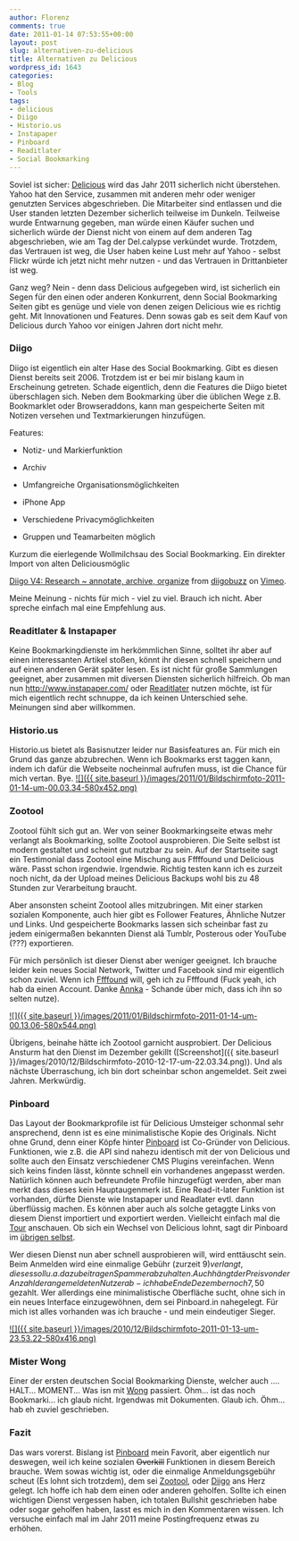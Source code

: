```yaml
---
author: Florenz
comments: true
date: 2011-01-14 07:53:55+00:00
layout: post
slug: alternativen-zu-delicious
title: Alternativen zu Delicious
wordpress_id: 1643
categories:
- Blog
- Tools
tags:
- delicious
- Diigo
- Historio.us
- Instapaper
- Pinboard
- Readitlater
- Social Bookmarking
---
```


Soviel ist sicher: [Delicious](http://www.delicious.com) wird das Jahr 2011 sicherlich nicht überstehen. Yahoo hat den Service, zusammen mit anderen mehr oder weniger genutzten Services abgeschrieben. Die Mitarbeiter sind entlassen und die User standen letzten Dezember sicherlich teilweise im Dunkeln. Teilweise wurde Entwarnung gegeben, man würde einen Käufer suchen und sicherlich würde der Dienst nicht von einem auf dem anderen Tag abgeschrieben, wie am Tag der Del.calypse verkündet wurde. Trotzdem, das Vertrauen ist weg, die User haben keine Lust mehr auf Yahoo - selbst Flickr würde ich jetzt nicht mehr nutzen - und das Vertrauen in Drittanbieter ist weg.





Ganz weg? Nein - denn dass Delicious aufgegeben wird, ist sicherlich ein Segen für den einen oder anderen Konkurrent, denn Social Bookmarking Seiten gibt es genüge und viele von denen zeigen Delicious wie es richtig geht. Mit Innovationen und Features. Denn sowas gab es seit dem Kauf von Delicious durch Yahoo vor einigen Jahren dort nicht mehr.
<!-- more -->





### Diigo





Diigo ist eigentlich ein alter Hase des Social Bookmarking. Gibt es diesen Dienst bereits seit 2006. Trotzdem ist er bei mir bislang kaum in Erscheinung getreten. Schade eigentlich, denn die Features die Diigo bietet überschlagen sich. Neben dem Bookmarking über die üblichen Wege z.B. Bookmarklet oder Browseraddons, kann man gespeicherte Seiten mit Notizen versehen und Textmarkierungen hinzufügen.





Features:







  * Notiz- und Markierfunktion


  * Archiv


  * Umfangreiche Organisationsmöglichkeiten


  * iPhone App


  * Verschiedene Privacymöglichkeiten


  * Gruppen und Teamarbeiten möglich





Kurzum die eierlegende Wollmilchsau des Social Bookmarking. Ein direkter Import von alten Deliciousmöglic







[Diigo V4:   Research ~ annotate, archive, organize](http://vimeo.com/6747389) from [diigobuzz](http://vimeo.com/user2347997) on [Vimeo](http://vimeo.com).





Meine Meinung - nichts für mich - viel zu viel. Brauch ich nicht. Aber spreche einfach mal eine Empfehlung aus.





### Readitlater & Instapaper





Keine Bookmarkingdienste im herkömmlichen Sinne, solltet ihr aber auf einen interessanten Artikel stoßen, könnt ihr diesen schnell speichern und auf einen anderen Gerät später lesen. Es ist nicht für große Sammlungen geeignet, aber zusammen mit diversen Diensten sicherlich hilfreich. Ob man nun http://www.instapaper.com/ oder [Readitlater](http://readitlaterlist.com/) nutzen möchte, ist für mich eigentlich recht schnuppe, da ich keinen Unterschied sehe. Meinungen sind aber willkommen.





### Historio.us





Historio.us bietet als Basisnutzer leider nur Basisfeatures an. Für mich ein Grund das ganze abzubrechen. Wenn ich Bookmarks erst taggen kann, indem ich dafür die Webseite nocheinmal aufrufen muss, ist die Chance für mich vertan. Bye.
[![]({{ site.baseurl }}/images/2011/01/Bildschirmfoto-2011-01-14-um-00.03.34-580x452.png)](http://historio.us/)





### Zootool





Zootool fühlt sich gut an. Wer von seiner Bookmarkingseite etwas mehr verlangt als Bookmarking, sollte Zootool ausprobieren. Die Seite selbst ist modern gestaltet und scheint gut nutzbar zu sein. Auf der Startseite sagt ein Testimonial dass Zootool eine Mischung aus Fffffound und Delicious wäre. Passt schon irgendwie. Irgendwie. Richtig testen kann ich es zurzeit noch nicht, da der Upload meines Delicious Backups wohl bis zu 48 Stunden zur Verarbeitung braucht.





Aber ansonsten scheint Zootool alles mitzubringen. Mit einer starken sozialen Komponente, auch hier gibt es Follower Features, Ähnliche Nutzer und Links. Und gespeicherte Bookmarks lassen sich scheinbar fast zu jedem einigermaßen bekannten Dienst alá Tumblr, Posterous oder YouTube (???) exportieren.





Für mich persönlich ist dieser Dienst aber weniger geeignet. Ich brauche leider kein neues Social Network, Twitter und Facebook sind mir eigentlich schon zuviel. Wenn ich [Ffffound](http://www.ffffound.com) will, geh ich zu Ffffound (Fuck yeah, ich hab da einen Account. Danke [Annka](http://www.rainbowzombiesatemyunicorn.de) - Schande über mich, dass ich ihn so selten nutze).





[![]({{ site.baseurl }}/images/2011/01/Bildschirmfoto-2011-01-14-um-00.13.06-580x544.png)](http://www.zootool.com)





Übrigens, beinahe hätte ich Zootool garnicht ausprobiert. Der Delicious Ansturm hat den Dienst im Dezember gekillt ([Screenshot]({{ site.baseurl }}/images/2010/12/Bildschirmfoto-2010-12-17-um-22.03.34.png)). Und als nächste Überraschung, ich bin dort scheinbar schon angemeldet. Seit zwei Jahren. Merkwürdig.





### Pinboard





Das Layout der Bookmarkprofile ist für Delicious Umsteiger schonmal sehr ansprechend, denn ist es eine minimalistische Kopie des Originals. Nicht ohne Grund, denn einer Köpfe hinter [Pinboard](http://www.pinboard.in) ist Co-Gründer von Delicious. Funktionen, wie z.B. die API sind nahezu identisch mit der von Delicious und sollte auch den Einsatz verschiedener CMS Plugins vereinfachen. Wenn sich keins finden lässt, könnte schnell ein vorhandenes angepasst werden. Natürlich können auch befreundete Profile hinzugefügt werden, aber man merkt dass dieses kein Hauptaugenmerk ist. Eine Read-it-later Funktion ist vorhanden, dürfte Dienste wie Instapaper und Readlater evtl. dann überflüssig machen. Es können aber auch als solche getaggte Links von diesem Dienst importiert und exportiert werden. Vielleicht einfach mal die [Tour](http://pinboard.in/tour/) anschauen. Ob sich ein Wechsel von Delicious lohnt, sagt dir Pinboard im [übrigen selbst](http://pinboard.in/switch/).





Wer diesen Dienst nun aber schnell ausprobieren will, wird enttäuscht sein. Beim Anmelden wird eine einmalige Gebühr (zurzeit 9$) verlangt, dieses soll u.a. dazu beitragen Spammer abzuhalten. Auch hängt der Preis von der Anzahl der angemeldeten Nutzer ab - ich habe Ende Dezember noch 7,50$ gezahlt. Wer allerdings eine minimalistische Oberfläche sucht, ohne sich in ein neues Interface einzugewöhnen, dem sei Pinboard.in nahegelegt. Für mich ist alles vorhanden was ich brauche - und mein eindeutiger Sieger.





[![]({{ site.baseurl }}/images/2010/12/Bildschirmfoto-2011-01-13-um-23.53.22-580x416.png)](http://www.pinboard.in)





### Mister Wong





Einer der ersten deutschen Social Bookmarking Dienste, welcher auch .... HALT... MOMENT... Was isn mit [Wong](http://www.misterwong.de) passiert. Öhm... ist das noch Bookmarki... ich glaub nicht. Irgendwas mit Dokumenten. Glaub ich. Öhm... hab eh zuviel geschrieben.





### Fazit





Das wars vorerst. Bislang ist [Pinboard](http://www.pinboard.in) mein Favorit, aber eigentlich nur deswegen, weil ich keine sozialen <del>Overkill</del> Funktionen in diesem Bereich brauche. Wem sowas wichtig ist, oder die einmalige Anmeldungsgebühr scheut (Es lohnt sich trotzdem), dem sei [Zootool](http://www.zootool.com), oder [Diigo](http://www.diigo.com) ans Herz gelegt.
Ich hoffe ich hab dem einen oder anderen geholfen. Sollte ich einen wichtigen Dienst vergessen haben, ich totalen Bullshit geschrieben habe oder sogar geholfen haben, lasst es mich in den Kommentaren wissen. Ich versuche einfach mal im Jahr 2011 meine Postingfrequenz etwas zu erhöhen.



